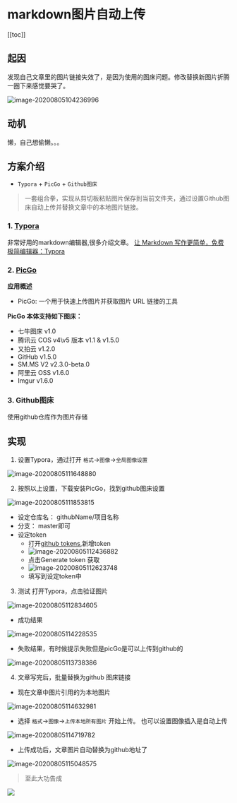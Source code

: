 # markdown图片自动上传

[[toc]]

## 起因

发现自己文章里的图片链接失效了，是因为使用的图床问题。修改替换新图片折腾一圈下来感觉要哭了。

![image-20200805104236996](https://raw.githubusercontent.com/FearlessMa/FENotes-pic/master/js/20200805114939.png)

## 动机 

懒，自己想偷懒。。。

## 方案介绍

- `Typora` + `PicGo` + `Github图床`

> 一套组合拳，实现从剪切板粘贴图片保存到当前文件夹，通过设置Github图床自动上传并替换文章中的本地图片链接。

### 1. [Typora](https://www.typora.io/)

非常好用的markdown编辑器,很多介绍文章。
[让 Markdown 写作更简单，免费极简编辑器：Typora](https://sspai.com/post/30292)


### 2. [PicGo](https://github.com/Molunerfinn/PicGo)

**应用概述**

- PicGo: 一个用于快速上传图片并获取图片 URL 链接的工具

**PicGo 本体支持如下图床：**
- 七牛图床 v1.0
- 腾讯云 COS v4\v5 版本 v1.1 & v1.5.0
- 又拍云 v1.2.0
- GitHub v1.5.0
- SM.MS V2 v2.3.0-beta.0
- 阿里云 OSS v1.6.0
- Imgur v1.6.0


### 3. Github图床

使用github仓库作为图片存储


## 实现

1. 设置Typora，通过打开 `格式`->`图像`->`全局图像设置`

![image-20200805111648880](https://raw.githubusercontent.com/FearlessMa/FENotes-pic/master/js/20200805114940.png)

2. 按照以上设置，下载安装PicGo，找到github图床设置

![image-20200805111853815](https://raw.githubusercontent.com/FearlessMa/FENotes-pic/master/js/20200805114941.png)

- 设定仓库名： githubName/项目名称
- 分支： master即可
- 设定token 
  - 打开[github tokens](https://github.com/settings/tokens),新增token
  - ![image-20200805112436882](https://raw.githubusercontent.com/FearlessMa/FENotes-pic/master/js/20200805114942.png)
  - 点击Generate token 获取
  - ![image-20200805112623748](https://raw.githubusercontent.com/FearlessMa/FENotes-pic/master/js/20200805114943.png)
  - 填写到设定token中

3. 测试 打开Typora，点击验证图片

![image-20200805112834605](https://raw.githubusercontent.com/FearlessMa/FENotes-pic/master/js/20200805114944.png)

- 成功结果

![image-20200805114228535](https://raw.githubusercontent.com/FearlessMa/FENotes-pic/master/js/20200805114945.png)

- 失败结果，有时候提示失败但是picGo是可以上传到github的

![image-20200805113738386](https://raw.githubusercontent.com/FearlessMa/FENotes-pic/master/js/20200805114946.png)


4. 文章写完后，批量替换为github 图床链接

- 现在文章中图片引用的为本地图片

![image-20200805114632981](https://raw.githubusercontent.com/FearlessMa/FENotes-pic/master/js/20200805114947.png)

- 选择 `格式`->`图像`->`上传本地所有图片` 开始上传。 也可以设置图像插入是自动上传 

![image-20200805114719782](https://raw.githubusercontent.com/FearlessMa/FENotes-pic/master/js/20200805114948.png)

- 上传成功后，文章图片自动替换为github地址了

![image-20200805115048575](https://raw.githubusercontent.com/FearlessMa/FENotes-pic/master/js/20200805115317.png)


> 至此大功告成

![](https://raw.githubusercontent.com/FearlessMa/FENotes-pic/master/js/FENotes.png)